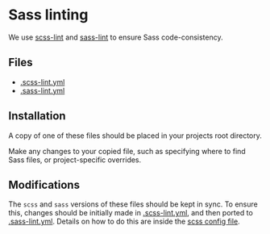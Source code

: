 # Sass linting

We use [scss-lint](https://github.com/brigade/scss-lint) and [sass-lint](https://www.npmjs.com/package/sass-lint) to ensure Sass code-consistency.

## Files
* [.scss-lint.yml](.scss-lint.yml)
* [.sass-lint.yml](.sass-lint.yml)

## Installation
A copy of one of these files should be placed in your projects root directory.

Make any changes to your copied file, such as specifying where to find Sass files, or project-specific overrides.

## Modifications
The `scss` and `sass` versions of these files should be kept in sync. To ensure this, changes should be initially made in [.scss-lint.yml](.scss-lint.yml), and then ported to [.sass-lint.yml](.sass-lint.yml). Details on how to do this are inside the [scss config file](.scss-lint.yml).
